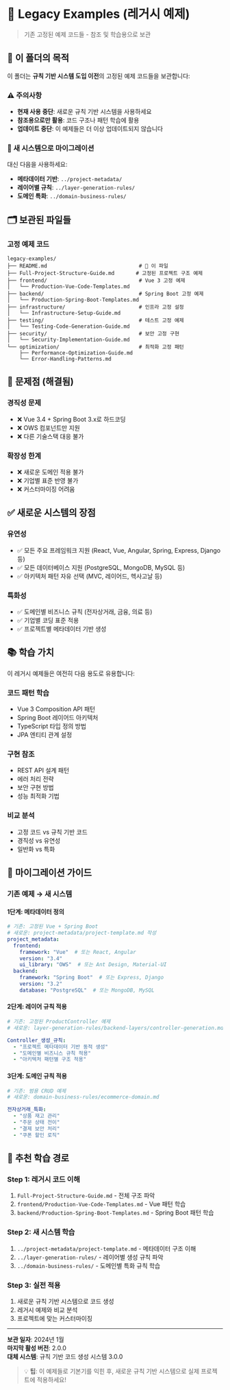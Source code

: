 # 📁 Legacy Examples (레거시 예제)

> 기존 고정된 예제 코드들 - 참조 및 학습용으로 보관

## 📌 이 폴더의 목적

이 폴더는 **규칙 기반 시스템 도입 이전**의 고정된 예제 코드들을 보관합니다:

### **⚠️ 주의사항**
- **현재 사용 중단**: 새로운 규칙 기반 시스템을 사용하세요
- **참조용으로만 활용**: 코드 구조나 패턴 학습에 활용
- **업데이트 중단**: 이 예제들은 더 이상 업데이트되지 않습니다

### **🔄 새 시스템으로 마이그레이션**
대신 다음을 사용하세요:
- **메타데이터 기반**: `../project-metadata/`
- **레이어별 규칙**: `../layer-generation-rules/`
- **도메인 특화**: `../domain-business-rules/`

## 🗂️ 보관된 파일들

### **고정 예제 코드**
```
legacy-examples/
├── README.md                              # 📖 이 파일
├── Full-Project-Structure-Guide.md       # 고정된 프로젝트 구조 예제
├── frontend/                              # Vue 3 고정 예제
│   └── Production-Vue-Code-Templates.md
├── backend/                               # Spring Boot 고정 예제
│   └── Production-Spring-Boot-Templates.md
├── infrastructure/                        # 인프라 고정 설정
│   └── Infrastructure-Setup-Guide.md
├── testing/                               # 테스트 고정 예제
│   └── Testing-Code-Generation-Guide.md
├── security/                              # 보안 고정 구현
│   └── Security-Implementation-Guide.md
└── optimization/                          # 최적화 고정 패턴
    ├── Performance-Optimization-Guide.md
    └── Error-Handling-Patterns.md
```

## 🚫 문제점 (해결됨)

### **경직성 문제**
- ❌ Vue 3.4 + Spring Boot 3.x로 하드코딩
- ❌ OWS 컴포넌트만 지원
- ❌ 다른 기술스택 대응 불가

### **확장성 한계**
- ❌ 새로운 도메인 적용 불가
- ❌ 기업별 표준 반영 불가
- ❌ 커스터마이징 어려움

## ✅ 새로운 시스템의 장점

### **유연성**
- ✅ 모든 주요 프레임워크 지원 (React, Vue, Angular, Spring, Express, Django 등)
- ✅ 모든 데이터베이스 지원 (PostgreSQL, MongoDB, MySQL 등)
- ✅ 아키텍처 패턴 자유 선택 (MVC, 레이어드, 헥사고날 등)

### **특화성**
- ✅ 도메인별 비즈니스 규칙 (전자상거래, 금융, 의료 등)
- ✅ 기업별 코딩 표준 적용
- ✅ 프로젝트별 메타데이터 기반 생성

## 📚 학습 가치

이 레거시 예제들은 여전히 다음 용도로 유용합니다:

### **코드 패턴 학습**
- Vue 3 Composition API 패턴
- Spring Boot 레이어드 아키텍처
- TypeScript 타입 정의 방법
- JPA 엔티티 관계 설정

### **구현 참조**
- REST API 설계 패턴
- 에러 처리 전략
- 보안 구현 방법
- 성능 최적화 기법

### **비교 분석**
- 고정 코드 vs 규칙 기반 코드
- 경직성 vs 유연성
- 일반화 vs 특화

## 🔄 마이그레이션 가이드

### **기존 예제 → 새 시스템**

#### 1단계: 메타데이터 정의
```yaml
# 기존: 고정된 Vue + Spring Boot
# 새로운: project-metadata/project-template.md 작성
project_metadata:
  frontend:
    framework: "Vue"  # 또는 React, Angular
    version: "3.4"
    ui_library: "OWS"  # 또는 Ant Design, Material-UI
  backend:
    framework: "Spring Boot"  # 또는 Express, Django
    version: "3.2"
    database: "PostgreSQL"  # 또는 MongoDB, MySQL
```

#### 2단계: 레이어 규칙 적용
```yaml
# 기존: 고정된 ProductController 예제
# 새로운: layer-generation-rules/backend-layers/controller-generation.md

Controller_생성_규칙:
  - "프로젝트 메타데이터 기반 동적 생성"
  - "도메인별 비즈니스 규칙 적용"
  - "아키텍처 패턴별 구조 적용"
```

#### 3단계: 도메인 규칙 적용
```yaml
# 기존: 범용 CRUD 예제
# 새로운: domain-business-rules/ecommerce-domain.md

전자상거래_특화:
  - "상품 재고 관리"
  - "주문 상태 전이"
  - "결제 보안 처리"
  - "쿠폰 할인 로직"
```

## 📖 추천 학습 경로

### **Step 1**: 레거시 코드 이해
1. `Full-Project-Structure-Guide.md` - 전체 구조 파악
2. `frontend/Production-Vue-Code-Templates.md` - Vue 패턴 학습
3. `backend/Production-Spring-Boot-Templates.md` - Spring Boot 패턴 학습

### **Step 2**: 새 시스템 학습
1. `../project-metadata/project-template.md` - 메타데이터 구조 이해
2. `../layer-generation-rules/` - 레이어별 생성 규칙 파악
3. `../domain-business-rules/` - 도메인별 특화 규칙 학습

### **Step 3**: 실전 적용
1. 새로운 규칙 기반 시스템으로 코드 생성
2. 레거시 예제와 비교 분석
3. 프로젝트에 맞는 커스터마이징

---

**보관 일자**: 2024년 1월  
**마지막 활성 버전**: 2.0.0  
**대체 시스템**: 규칙 기반 코드 생성 시스템 3.0.0

> 💡 **팁**: 이 예제들로 기본기를 익힌 후, 새로운 규칙 기반 시스템으로 실제 프로젝트에 적용하세요!